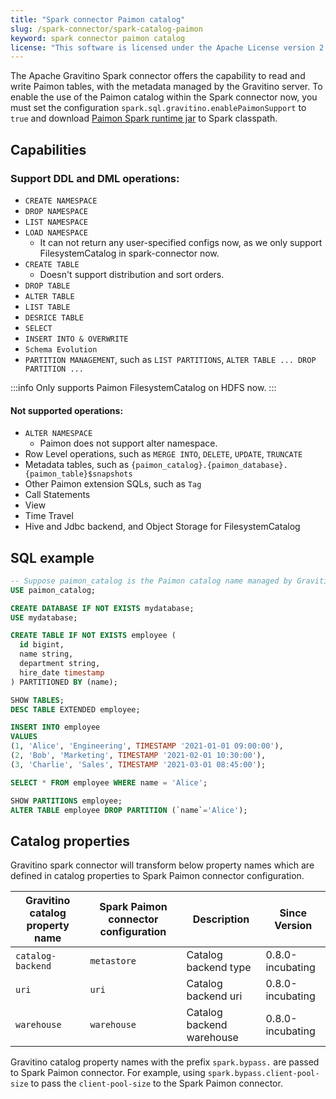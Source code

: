 ```yaml
---
title: "Spark connector Paimon catalog"
slug: /spark-connector/spark-catalog-paimon
keyword: spark connector paimon catalog
license: "This software is licensed under the Apache License version 2."
---
```


The Apache Gravitino Spark connector offers the capability to read and write Paimon tables, with the metadata managed by the Gravitino server. To enable the use of the Paimon catalog within the Spark connector now, you must set the configuration `spark.sql.gravitino.enablePaimonSupport` to `true` and download [Paimon Spark runtime jar](https://paimon.apache.org/docs/1.2/spark/quick-start/#preparation) to Spark classpath.

## Capabilities

### Support DDL and DML operations:

- `CREATE NAMESPACE`
- `DROP NAMESPACE`
- `LIST NAMESPACE`
- `LOAD NAMESPACE`
  - It can not return any user-specified configs now, as we only support FilesystemCatalog in spark-connector now.
- `CREATE TABLE`
  - Doesn't support distribution and sort orders.
- `DROP TABLE`
- `ALTER TABLE`
- `LIST TABLE`
- `DESRICE TABLE`
- `SELECT`
- `INSERT INTO & OVERWRITE`
- `Schema Evolution`
- `PARTITION MANAGEMENT`, such as `LIST PARTITIONS`, `ALTER TABLE ... DROP PARTITION ...`

:::info
Only supports Paimon FilesystemCatalog on HDFS now.
:::

#### Not supported operations:

- `ALTER NAMESPACE`
  - Paimon does not support alter namespace.
- Row Level operations, such as `MERGE INTO`, `DELETE`, `UPDATE`, `TRUNCATE`
- Metadata tables, such as `{paimon_catalog}.{paimon_database}.{paimon_table}$snapshots`
- Other Paimon extension SQLs, such as `Tag`
- Call Statements
- View
- Time Travel
- Hive and Jdbc backend, and Object Storage for FilesystemCatalog

## SQL example

```sql
-- Suppose paimon_catalog is the Paimon catalog name managed by Gravitino
USE paimon_catalog;

CREATE DATABASE IF NOT EXISTS mydatabase;
USE mydatabase;

CREATE TABLE IF NOT EXISTS employee (
  id bigint,
  name string,
  department string,
  hire_date timestamp
) PARTITIONED BY (name);

SHOW TABLES;
DESC TABLE EXTENDED employee;

INSERT INTO employee
VALUES
(1, 'Alice', 'Engineering', TIMESTAMP '2021-01-01 09:00:00'),
(2, 'Bob', 'Marketing', TIMESTAMP '2021-02-01 10:30:00'),
(3, 'Charlie', 'Sales', TIMESTAMP '2021-03-01 08:45:00');

SELECT * FROM employee WHERE name = 'Alice';

SHOW PARTITIONS employee;
ALTER TABLE employee DROP PARTITION (`name`='Alice');
```

## Catalog properties

Gravitino spark connector will transform below property names which are defined in catalog properties to Spark Paimon connector configuration.

| Gravitino catalog property name | Spark Paimon connector configuration | Description                                                                                                                                                                                                         | Since Version     |
|---------------------------------|--------------------------------------|---------------------------------------------------------------------------------------------------------------------------------------------------------------------------------------------------------------------|-------------------|
| `catalog-backend`               | `metastore`                          | Catalog backend type                                                                                                                                                                                                | 0.8.0-incubating  |
| `uri`                           | `uri`                                | Catalog backend uri                                                                                                                                                                                                 | 0.8.0-incubating  |
| `warehouse`                     | `warehouse`                          | Catalog backend warehouse                                                                                                                                                                                           | 0.8.0-incubating  |

Gravitino catalog property names with the prefix `spark.bypass.` are passed to Spark Paimon connector. For example, using `spark.bypass.client-pool-size` to pass the `client-pool-size` to the Spark Paimon connector.

